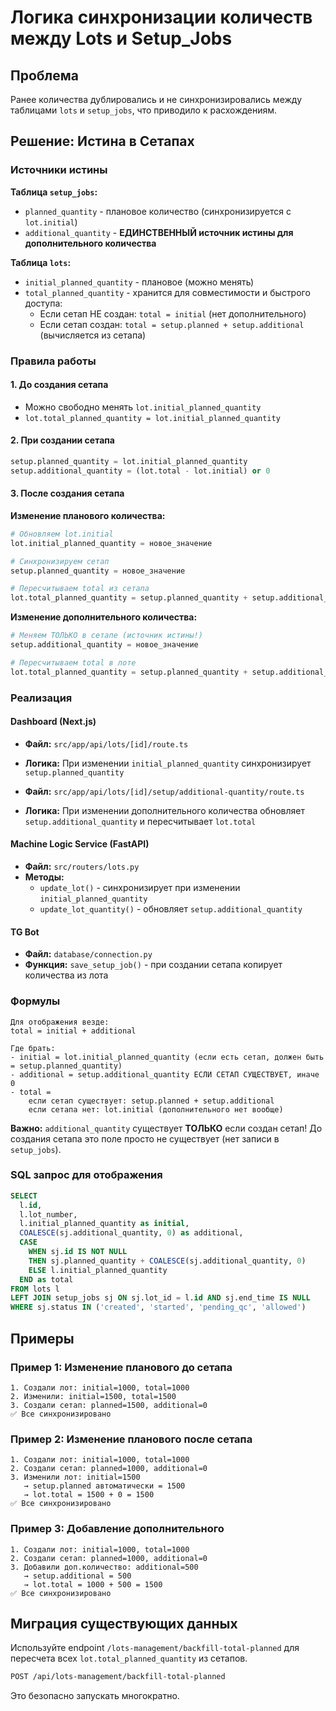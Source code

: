 # Логика синхронизации количеств между Lots и Setup_Jobs

## Проблема
Ранее количества дублировались и не синхронизировались между таблицами `lots` и `setup_jobs`, что приводило к расхождениям.

## Решение: Истина в Сетапах

### Источники истины

**Таблица `setup_jobs`:**
- `planned_quantity` - плановое количество (синхронизируется с `lot.initial`)
- `additional_quantity` - **ЕДИНСТВЕННЫЙ источник истины для дополнительного количества**

**Таблица `lots`:**
- `initial_planned_quantity` - плановое (можно менять)
- `total_planned_quantity` - хранится для совместимости и быстрого доступа:
  - Если сетап НЕ создан: `total = initial` (нет дополнительного)
  - Если сетап создан: `total = setup.planned + setup.additional` (вычисляется из сетапа)

### Правила работы

#### 1. До создания сетапа
- Можно свободно менять `lot.initial_planned_quantity`
- `lot.total_planned_quantity = lot.initial_planned_quantity`

#### 2. При создании сетапа
```python
setup.planned_quantity = lot.initial_planned_quantity
setup.additional_quantity = (lot.total - lot.initial) or 0
```

#### 3. После создания сетапа

**Изменение планового количества:**
```python
# Обновляем lot.initial
lot.initial_planned_quantity = новое_значение

# Синхронизируем сетап
setup.planned_quantity = новое_значение

# Пересчитываем total из сетапа
lot.total_planned_quantity = setup.planned_quantity + setup.additional_quantity
```

**Изменение дополнительного количества:**
```python
# Меняем ТОЛЬКО в сетапе (источник истины!)
setup.additional_quantity = новое_значение

# Пересчитываем total в лоте
lot.total_planned_quantity = setup.planned_quantity + setup.additional_quantity
```

### Реализация

#### Dashboard (Next.js)
- **Файл:** `src/app/api/lots/[id]/route.ts`
- **Логика:** При изменении `initial_planned_quantity` синхронизирует `setup.planned_quantity`

- **Файл:** `src/app/api/lots/[id]/setup/additional-quantity/route.ts`
- **Логика:** При изменении дополнительного количества обновляет `setup.additional_quantity` и пересчитывает `lot.total`

#### Machine Logic Service (FastAPI)
- **Файл:** `src/routers/lots.py`
- **Методы:**
  - `update_lot()` - синхронизирует при изменении `initial_planned_quantity`
  - `update_lot_quantity()` - обновляет `setup.additional_quantity`

#### TG Bot
- **Файл:** `database/connection.py`
- **Функция:** `save_setup_job()` - при создании сетапа копирует количества из лота

### Формулы

```
Для отображения везде:
total = initial + additional

Где брать:
- initial = lot.initial_planned_quantity (если есть сетап, должен быть = setup.planned_quantity)
- additional = setup.additional_quantity ЕСЛИ СЕТАП СУЩЕСТВУЕТ, иначе 0
- total = 
    если сетап существует: setup.planned + setup.additional
    если сетапа нет: lot.initial (дополнительного нет вообще)
```

**Важно:** `additional_quantity` существует **ТОЛЬКО** если создан сетап!
До создания сетапа это поле просто не существует (нет записи в `setup_jobs`).

### SQL запрос для отображения

```sql
SELECT 
  l.id,
  l.lot_number,
  l.initial_planned_quantity as initial,
  COALESCE(sj.additional_quantity, 0) as additional,
  CASE 
    WHEN sj.id IS NOT NULL 
    THEN sj.planned_quantity + COALESCE(sj.additional_quantity, 0)
    ELSE l.initial_planned_quantity
  END as total
FROM lots l
LEFT JOIN setup_jobs sj ON sj.lot_id = l.id AND sj.end_time IS NULL
WHERE sj.status IN ('created', 'started', 'pending_qc', 'allowed')
```

## Примеры

### Пример 1: Изменение планового до сетапа
```
1. Создали лот: initial=1000, total=1000
2. Изменили: initial=1500, total=1500
3. Создали сетап: planned=1500, additional=0
✅ Все синхронизировано
```

### Пример 2: Изменение планового после сетапа
```
1. Создали лот: initial=1000, total=1000
2. Создали сетап: planned=1000, additional=0
3. Изменили лот: initial=1500
   → setup.planned автоматически = 1500
   → lot.total = 1500 + 0 = 1500
✅ Все синхронизировано
```

### Пример 3: Добавление дополнительного
```
1. Создали лот: initial=1000, total=1000
2. Создали сетап: planned=1000, additional=0
3. Добавили доп.количество: additional=500
   → setup.additional = 500
   → lot.total = 1000 + 500 = 1500
✅ Все синхронизировано
```

## Миграция существующих данных

Используйте endpoint `/lots-management/backfill-total-planned` для пересчета всех `lot.total_planned_quantity` из сетапов.

```bash
POST /api/lots-management/backfill-total-planned
```

Это безопасно запускать многократно.

